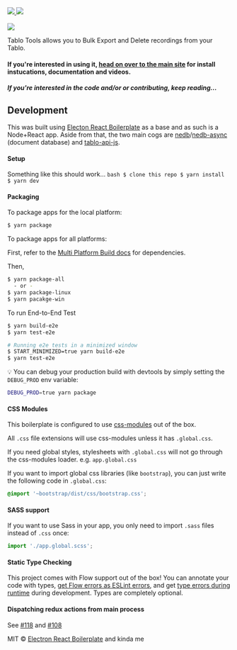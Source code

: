 <a href="https://travis-ci.com/github/jessedp/tablo-tools-electron" title="Travis - Linux, Mac">
<img src="https://travis-ci.com/jessedp/tablo-tools-electron.svg?branch=master" />
</a>

<a href="https://ci.appveyor.com/project/jessedp/tablo-tools-electron" title="Appveyor (Win)">
<img src="https://ci.appveyor.com/api/projects/status/github/jessedp/tablo-tools-electron">
</a>

<br/>
<br/>

<a href="https://jessedp.github.io/tablo-tools-electron/">
<img src="https://jessedp.github.io/tablo-tools-electron/resources/tablo_title_350_trans.png"/>
</a>
<br/>

Tablo Tools allows you to Bulk Export and Delete recordings from your Tablo.
<br/>

#### If you're interested in using it, <a href="https://jessedp.github.io/tablo-tools-electron/">head on over to the main site</a> for install instucations, documentation and videos.

#### _If you're interested in the code and/or or contributing, keep reading..._

## Development

This was built using <a href="https://github.com/electron-react-boilerplate/electron-react-boilerplate">Electon React Boilerplate</a> as a base and as such is a Node+React app. Aside from that, the two main cogs are
<a href="https://github.com/louischatriot/nedb">nedb</a>/<a href="https://github.com/Akumzy/nedb-async">nedb-async</a> (document database) and <a href="https://github.com/jessedp/tablo-api-js">tablo-api-js</a>.

#### Setup

Something like this should work...
`bash $ clone this repo $ yarn install $ yarn dev`

#### Packaging

To package apps for the local platform:

```bash
$ yarn package
```

To package apps for all platforms:

First, refer to the [Multi Platform Build docs](https://www.electron.build/multi-platform-build) for dependencies.

Then,

```bash
$ yarn package-all
  - or -
$ yarn package-linux
$ yarn pacakge-win
```

To run End-to-End Test

```bash
$ yarn build-e2e
$ yarn test-e2e

# Running e2e tests in a minimized window
$ START_MINIMIZED=true yarn build-e2e
$ yarn test-e2e
```

:bulb: You can debug your production build with devtools by simply setting the `DEBUG_PROD` env variable:

```bash
DEBUG_PROD=true yarn package
```

#### CSS Modules

This boilerplate is configured to use [css-modules](https://github.com/css-modules/css-modules) out of the box.

All `.css` file extensions will use css-modules unless it has `.global.css`.

If you need global styles, stylesheets with `.global.css` will not go through the
css-modules loader. e.g. `app.global.css`

If you want to import global css libraries (like `bootstrap`), you can just write the following code in `.global.css`:

```css
@import '~bootstrap/dist/css/bootstrap.css';
```

#### SASS support

If you want to use Sass in your app, you only need to import `.sass` files instead of `.css` once:

```js
import './app.global.scss';
```

#### Static Type Checking

This project comes with Flow support out of the box! You can annotate your code with types, [get Flow errors as ESLint errors](https://github.com/amilajack/eslint-plugin-flowtype-errors), and get [type errors during runtime](https://github.com/codemix/flow-runtime) during development. Types are completely optional.

#### Dispatching redux actions from main process

See [#118](https://github.com/electron-react-boilerplate/electron-react-boilerplate/issues/118) and [#108](https://github.com/electron-react-boilerplate/electron-react-boilerplate/issues/108)

MIT © [Electron React Boilerplate](https://github.com/electron-react-boilerplate) and kinda me
